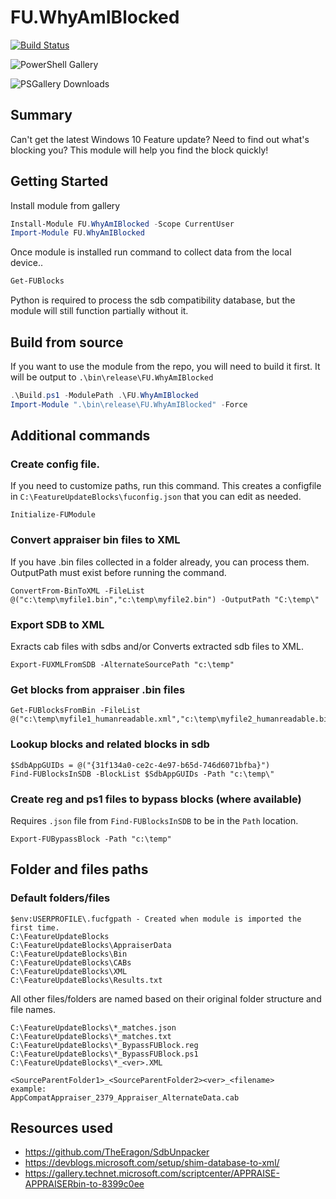 # FU.WhyAmIBlocked

[![Build Status](https://dev.azure.com/ASquareDozen/FU.WhyAmIBlocked/_apis/build/status/AdamGrossTX.FU.WhyAmIBlocked?branchName=master)](https://dev.azure.com/ASquareDozen/FU.WhyAmIBlocked/_build/latest?definitionId=1&branchName=master)

![PowerShell Gallery](https://img.shields.io/powershellgallery/v/FU.WhyAmIBlocked.svg?style=flat&logo=powershell&label=PSGallery%20Version)

![PSGallery Downloads](https://img.shields.io/powershellgallery/dt/FU.WhyAmIBlocked.svg?style=flat&logo=powershell&label=PSGallery%20Downloads)

## Summary

Can't get the latest Windows 10 Feature update? Need to find out what's blocking you? This module will help you find the block quickly!

## Getting Started

Install module from gallery

``` PowerShell
Install-Module FU.WhyAmIBlocked -Scope CurrentUser
Import-Module FU.WhyAmIBlocked
```

Once module is installed run command to collect data from the local device..

``` PowerShell
Get-FUBlocks
```

Python is required to process the sdb compatibility database, but the module will still function partially without it.

## Build from source
If you want to use the module from the repo, you will need to build it first. It will be output to `.\bin\release\FU.WhyAmIBlocked`

``` PowerShell
.\Build.ps1 -ModulePath .\FU.WhyAmIBlocked
Import-Module ".\bin\release\FU.WhyAmIBlocked" -Force
```

## Additional commands

### Create config file. 

If you need to customize paths, run this command. This creates a configfile in `C:\FeatureUpdateBlocks\fuconfig.json` that you can edit as needed.
```
Initialize-FUModule 
```

### Convert appraiser bin files to XML
If you have .bin files collected in a folder already, you can process them. OutputPath must exist before running the command.

```
ConvertFrom-BinToXML -FileList @("c:\temp\myfile1.bin","c:\temp\myfile2.bin") -OutputPath "C:\temp\"
```

### Export SDB to XML
Exracts cab files with sdbs and/or Converts extracted sdb files to XML.
```
Export-FUXMLFromSDB -AlternateSourcePath "c:\temp"
```

### Get blocks from appraiser .bin files
```
Get-FUBlocksFromBin -FileList @("c:\temp\myfile1_humanreadable.xml","c:\temp\myfile2_humanreadable.bin")
```

### Lookup blocks and related blocks in sdb
```
$SdbAppGUIDs = @("{31f134a0-ce2c-4e97-b65d-746d6071bfba}")
Find-FUBlocksInSDB -BlockList $SdbAppGUIDs -Path "c:\temp\"
```

### Create reg and ps1 files to bypass blocks (where available)
Requires `.json` file from `Find-FUBlocksInSDB` to be in the `Path` location.

```
Export-FUBypassBlock -Path "c:\temp"
```



## Folder and files paths
### Default folders/files
```
$env:USERPROFILE\.fucfgpath - Created when module is imported the first time.
C:\FeatureUpdateBlocks
C:\FeatureUpdateBlocks\AppraiserData
C:\FeatureUpdateBlocks\Bin
C:\FeatureUpdateBlocks\CABs
C:\FeatureUpdateBlocks\XML
C:\FeatureUpdateBlocks\Results.txt
```
All other files/folders are named based on their original folder structure and file names.

```
C:\FeatureUpdateBlocks\*_matches.json
C:\FeatureUpdateBlocks\*_matches.txt
C:\FeatureUpdateBlocks\*_BypassFUBlock.reg
C:\FeatureUpdateBlocks\*_BypassFUBlock.ps1
C:\FeatureUpdateBlocks\*_<ver>.XML

<SourceParentFolder1>_<SourceParentFolder2><ver>_<filename>
example:
AppCompatAppraiser_2379_Appraiser_AlternateData.cab
```




## Resources used

- https://github.com/TheEragon/SdbUnpacker
- https://devblogs.microsoft.com/setup/shim-database-to-xml/
- https://gallery.technet.microsoft.com/scriptcenter/APPRAISE-APPRAISERbin-to-8399c0ee
